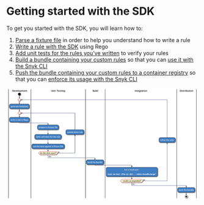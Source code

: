 # Getting started with the SDK

To get you started with the SDK, you will learn how to:

1. [Parse a fixture file](parsing-an-input-file.md) in order to help you understand how to write a rule
2. [​Write a rule with the SDK](writing-a-rule.md) using Rego
3. [Add unit tests for the rules you’ve written](testing-a-rule.md) to verify your rules
4. [Build a bundle containing your custom rules](bundling-rules.md) so that you can [use it with the Snyk CLI](../use-IaC-custom-rules-with-CLI/)
5. [Push the bundle containing your custom rules to a container registry](pushing-a-bundle.md) so that you can [enforce its usage with the Snyk CLI](../use-IaC-custom-rules-with-CLI/#to-test-for-a-custom-issue-using-a-bundle-from-a-container-registry)

![Development to Distribution Workflow](<../../../../.gitbook/assets/image (68) (1) (1) (1) (1) (1) (1) (1) (1) (1) (1) (1) (1) (1) (1) (1) (1) (1) (1) (1) (1) (1) (6).png>)
